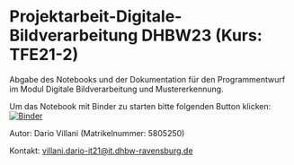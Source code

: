 # Projektarbeit-Digitale-Bildverarbeitung DHBW23 (Kurs: TFE21-2)

Abgabe des Notebooks und der Dokumentation für den Programmentwurf im Modul Digitale Bildverarbeitung und Mustererkennung.


Um das Notebook mit Binder zu starten bitte folgenden Button klicken:
[![Binder](https://mybinder.org/badge_logo.svg)](https://mybinder.org/v2/gh/dario1912/Projektarbeit-Digitale-Bildverarbeitung/main?labpath=Notebook_Dario_Villani.ipynb)

Autor: Dario Villani (Matrikelnummer: 5805250)


Kontakt: villani.dario-it21@it.dhbw-ravensburg.de
